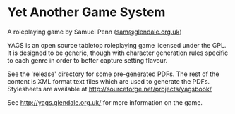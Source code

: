 Yet Another Game System
=======================

A roleplaying game by Samuel Penn (sam@glendale.org.uk)

YAGS is an open source tabletop roleplaying game licensed under the GPL.
It is designed to be generic, though with character generation rules
specific to each genre in order to better capture setting flavour.

See the 'release' directory for some pre-generated PDFs. The rest of the
content is XML format text files which are used to generate the PDFs.
Stylesheets are available at http://sourceforge.net/projects/yagsbook/

See http://yags.glendale.org.uk/ for more information on the game.
